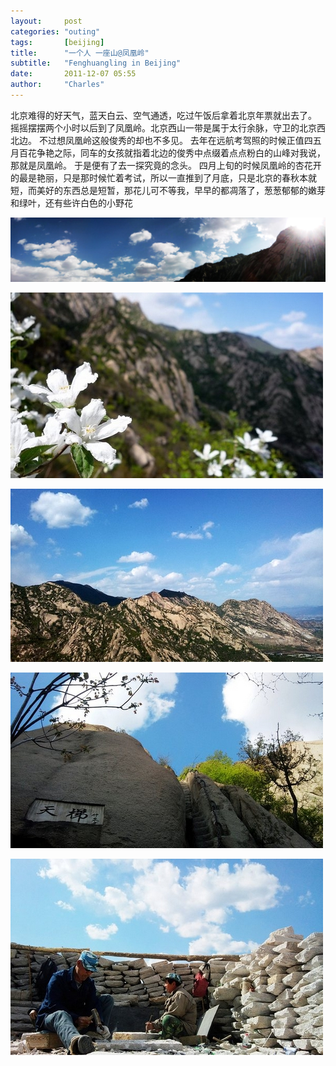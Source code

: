 ```yaml
---
layout:     post
categories: "outing"
tags:       [beijing]
title:      "一个人 一座山@凤凰岭"
subtitle:   "Fenghuangling in Beijing"
date:       2011-12-07 05:55
author:     "Charles"
---
```


北京难得的好天气，蓝天白云、空气通透，吃过午饭后拿着北京年票就出去了。
摇摇摆摆两个小时以后到了凤凰岭。北京西山一带是属于太行余脉，守卫的北京西北边。
不过想凤凰岭这般俊秀的却也不多见。
去年在远航考驾照的时候正值四五月百花争艳之际，同车的女孩就指着北边的俊秀中点缀着点点粉白的山峰对我说，那就是凤凰岭。
于是便有了去一探究竟的念头。
四月上旬的时候凤凰岭的杏花开的最是艳丽，只是那时候忙着考试，所以一直推到了月底，只是北京的春秋本就短，而美好的东西总是短暂，那花儿可不等我，早早的都凋落了，葱葱郁郁的嫩芽和绿叶，还有些许白色的小野花

![fenghuangling-1](/img/fenghuangling-1.jpg)

![fenghuangling-2](/img/fenghuangling-2.jpg)

![fenghuangling-3](/img/fenghuangling-3.jpg)

![fenghuangling-4](/img/fenghuangling-4.jpg)

![fenghuangling-5](/img/fenghuangling-5.jpg)